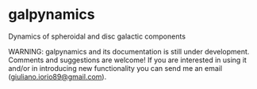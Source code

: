# galpynamics
Dynamics of spheroidal and disc galactic components 


WARNING: galpynamics and its documentation is still under development. Comments and suggestions are welcome!
If you are interested in using it and/or in introducing new functionality you can send me an email (giuliano.iorio89@gmail.com).
